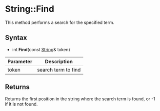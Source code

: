 # String::Find #
This method performs a search for the specified term.

## Syntax ##
- int **Find**(const [String](String.md)& token)

| Parameter | Description |
| --- | --- |
| token | search term to find |

## Returns ##
Returns the first position in the string where the search term is found, or -1 if it is not found.
